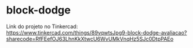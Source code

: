 # block-dodge

Link do projeto no Tinkercad: https://www.tinkercad.com/things/89vqwtsJpg9-block-dodge-avaliacao?sharecode=RfFEefOJ63LhnKkXtwcU6WvUMkVnqHz5SJc0DtpPAEo
